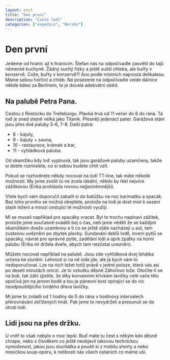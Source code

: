 ```yaml
---
layout: post
title: "Den první"
description: "Cesta lodí"
categories: ["expedice", "Norsko"]
---
```


# Den první

Jedeme od hranic až k hranicím. Štefan nás na odpočívadle zasvětil do tajů německé kuchyně. Žádný suchý řízky a ještě sušší chleba, ale buřty v konzervě. Cože, buřty v konzervě?! Ano podle místních naprostá delikatesa. Máme sebou hořčici a chléb. Na posezené na odpočívadle velde dálnice někde kdesi za Berlínem, to je docela adekvátní oběd. 

## Na palubě Petra Pana. 
Cestou z Rostocku do Trelleborgu. Plavba trvá od 11 večer do 6 do rána. Ta loď je snad stejně velká jako Titanik. Přesněji jedenáct pater. Garážová stání jsou přes dvě paluby 5-6, 7-8.
Další patra:
- 8 - kajuty,
- 9 - kajuty + sauna,
- 10 - restaurace, krámek a bar,
- 11 - vyhládková paluba.

Od okamžiku kdy loď vyplouvá, tak jsou garážové paluby uzamčeny, takže si dobře rozmislete, co si sebou budete chtít vzít. 

Pokud se rozhodnete někdy nocovat na lodi TT-line, tak máte několik možností. My jsme zvolili tu ne zcela ideální, někdo by řekl nejvíce zážitkovou (Erika prohlásila rovnou nejjextrémnější).

Vřele bych vám doporučil zabalit si do batůžku na noc karimatku a spacák. Bez toho prvního se možná obejdete, protože na lodi je dost mist k sezení slash ležení a mnozí cestující té možnosti využijí.

Mi se museli například pro spacáky vracet. Byl to trochu napínaví zážitek, protože jsme současně sváděli boj o čas, neb jsme věděli že se každým okamžikem dveže uzamknou a ti co se ještě stále nacházejí u aut, tam zustanou uvězněni po zbytek plavby. 
Sundavání deklů lodě, lovení pytlů se spacáky, návrat pro správné pytle, zadělání lodí a úprk zpátky na horní palubu (Erika mi držela dveře, abych tam nezůstal uvezněn). 

Můžete nocovat například na palubě. Jsou zde vyhlídková dvoj lehátka určena ke slunění. Lehnout si na ně side jde, ale já bych vám to nedoporučoval. Lze na nich ležet totiž právě v jedné poloze, která vás asi po deseti minutách omrzí. Je to vzkutku děsné Záhořovo lože. Otočíte-li se na bok, tak záhi zjistíte, že díky konvexním křivkám lavičky celé vače tělo spočívá jen na jenom bodě a tou je pánevní kost opírající se do nic neodpouštějícího tvrdého dřeva lavičky.

Mi jsme to zvládli od 1 hodiny do 5 do rána v hodinový intervalech přerovnávání zkřížených hnát. Pak jsme to nevydrželi a presunuli se do útrob lodi.

## Lidi jsou na přes držku.
U vnitř to však nebylo o moc lepší. Buď máte tu čest s někým kdo děsně chrápe, nebo s člověkem co ještě neobjevil takovou technickou vymoženost, jakou jsou sluchátka a pouští si z mobilu shorty a nebo mexickou soup-operu, k nelibosti nás všech ostaních co máme uši.
